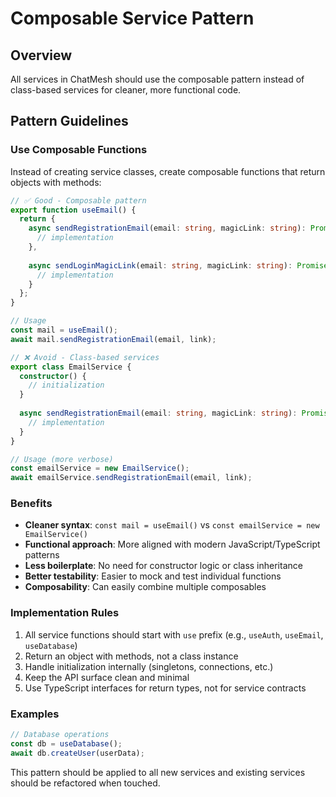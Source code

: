 # Composable Service Pattern

## Overview
All services in ChatMesh should use the composable pattern instead of class-based services for cleaner, more functional code.

## Pattern Guidelines

### Use Composable Functions
Instead of creating service classes, create composable functions that return objects with methods:

```typescript
// ✅ Good - Composable pattern
export function useEmail() {
  return {
    async sendRegistrationEmail(email: string, magicLink: string): Promise<EmailSendResult> {
      // implementation
    },
    
    async sendLoginMagicLink(email: string, magicLink: string): Promise<EmailSendResult> {
      // implementation
    }
  };
}

// Usage
const mail = useEmail();
await mail.sendRegistrationEmail(email, link);
```

```typescript
// ❌ Avoid - Class-based services
export class EmailService {
  constructor() {
    // initialization
  }
  
  async sendRegistrationEmail(email: string, magicLink: string): Promise<EmailSendResult> {
    // implementation
  }
}

// Usage (more verbose)
const emailService = new EmailService();
await emailService.sendRegistrationEmail(email, link);
```

### Benefits
- **Cleaner syntax**: `const mail = useEmail()` vs `const emailService = new EmailService()`
- **Functional approach**: More aligned with modern JavaScript/TypeScript patterns
- **Less boilerplate**: No need for constructor logic or class inheritance
- **Better testability**: Easier to mock and test individual functions
- **Composability**: Can easily combine multiple composables

### Implementation Rules
1. All service functions should start with `use` prefix (e.g., `useAuth`, `useEmail`, `useDatabase`)
2. Return an object with methods, not a class instance
3. Handle initialization internally (singletons, connections, etc.)
4. Keep the API surface clean and minimal
5. Use TypeScript interfaces for return types, not for service contracts

### Examples
```typescript
// Database operations
const db = useDatabase();
await db.createUser(userData);
```

This pattern should be applied to all new services and existing services should be refactored when touched.